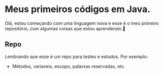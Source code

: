 # Meus primeiros códigos em Java.

Olá, estou começando com uma linguagem nova e esse é o meu primeiro repositório, com algumas coisas que estou aprendendo.🌱

## Repo

Lembrando que esse é um repo para testes e estudos. Por exemplo:

- Métodos, variaveis, escopo, palavras reservadas, etc.

